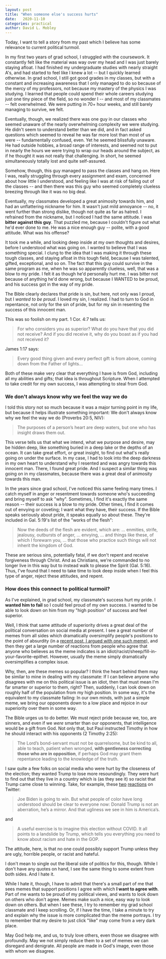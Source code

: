```yaml
---
layout: post
title: "When someone else's success hurts"
date:   2020-11-10
categories: practical
author: David L. Mobley
---
```


Today, I want to tell a story from my past which I believe has some relevance to current political turmoil.

In my first two years of grad school, I struggled with the coursework. It constantly felt like the material was way over my head and I was just barely staying afloat. I had finished my undergraduate studies with nearly straight A's, and had started to feel like I knew a lot -- but I quickly learned otherwise. In grad school, I still got good grades in my classes, but with a constant and increasing awareness that I only managed to do so because of the mercy of my professors, not because my mastery of the physics I was studying. I learned that people could spend their whole careers studying just one tiny piece of the field, so no wonder I -- and most of my classmates -- felt overwhelmed. We were putting in 70+ hour weeks, and still barely managing to survive, we felt.

Eventually, though, we realized there was one guy in our classes who seemed unaware of the nearly overwhelming complexity we were studying. He didn't seem to understand better than we did, and in fact asked questions which seemed to reveal he was far more lost than most of us were -- fundamentally confused, even. Yet he seemed blissfully unaware. He had outside hobbies, a broad range of interests, and seemed not to put in nearly the hours we were trying to wrap our heads around the subject, as if he thought it was not really that challenging. In short, he seemed simultaneously totally lost and quite self-assured.

Somehow, though, this guy managed to pass the classes and hang on. Here I was, really struggling through every assignment and exam, concerned about how little I understood, and feeling like I was at risk of failing out of the classes -- and then there was this guy who seemed completely clueless breezing through like it was no big deal.

Eventually, my classmates developed a great animosity towards him, and had an unflattering nickname for him. It wasn't just mild annoyance -- no, it went further than strong dislike, though not quite as far as hatred. I refrained from the nickname, but I noticed I had the same attitude. I was **bitter against this guy**. That puzzled me, because I couldn't figure out what he'd ever done to me. He was a nice enough guy -- polite, with a good attitude. What was his offense?

It took me a while, and looking deep inside at my own thoughts and desires, before I understood what was going on. I wanted to believe that I was something special. I clung to the idea that I was making it through these tough classes, and staying afloat in this tough field, because I was talented, gifted, exceptional, and so on. The fact that this guy could survive in the same program as me, when he was so apparently clueless, well, that was a blow to my pride. I felt it as though he'd personally hurt me. I was bitter not because of anything he'd done wrong, but because I WANTED to be proud, and his success got in the way of my pride.

The Bible clearly declares that pride is sin, but here, not only was I proud, but I *wanted to be proud*. I loved my sin, I realized. I had to turn to God in repentance, not only for the sin of pride, but for my sin in resenting the success of this innocent man.

This was so foolish on my part. 1 Cor. 4:7 tells us:
> For who considers you as superior? What do you have that you did not receive? And if you did receive it, why do you boast as if you had not received it?

James 1:17 says:
> Every good thing given and every perfect gift is from above, coming down from the Father of lights...

Both of these make very clear that everything I have is from God, including all my abilities and gifts; that idea is throughout Scripture. When I attempted to take credit for my own success, I was attempting to steal from God.

### We don't always know why we feel the way we do

I told this story not so much because it was a major turning point in my life, but because it helps illustrate something important: We don't always know why we feel the way we do (Proverbs 20:5, NIV):
> The purposes of a person’s heart are deep waters,
    but one who has insight draws them out.

This verse tells us that what we intend, what we purpose and desire, may be hidden deep, like something buried in a deep lake or the depths of an ocean. It can take great effort, or great insight, to find out what's really going on under the surface. In my case, I had to look into the deep darkness in my own heart to understand why I resented and was angry towards this innocent man. There, I found great pride. And I suspect a similar thing was going on in my classmates, because there was a great deal of animosity towards this man.

In the years since grad school, I've noticed this same feeling many times. I catch myself in anger or resentment towards someone who's succeeding and bring myself to ask "why". Sometimes, I find it's exactly the same reason -- their success is a blow to my pride. Other times, I find it comes out of envying or coveting; I want what they have, their success. If the Bible speaks seriously about pride, it speaks equally so about these. They're included in Gal. 5:19's list of the "works of the flesh":
> Now the deeds of the flesh are evident, which are: ... enmities, strife, jealousy, outbursts of anger, ... envying, ... and things like these, of which I forewarn you, ... that those who practice such things will not inherit the kingdom of God.

These are serious sins, potentially fatal, if we don't repent and receive forgiveness through Christ. And as Christians, we're commanded to no longer live in this way but to instead walk to please the Spirit (Gal. 5:16). Thus, I've found that I need to take time to look deep inside when I feel this type of anger, reject these attitudes, and repent.

### How does this connect to political turmoil?

As I've explained, in grad school, my classmate's success hurt my pride. I **wanted him to fail** so I could feel proud of my own success. I wanted to be able to look down on him from my "high position" of success and feel superior.

Well, I think that same attitude of superiority drives a great deal of the political conversation on social media at present. I see a great number of memes from all sides which dramatically oversimplify people's positions to the point of absurdity (in a [recent post, I argued with one such meme](https://heisfaithful.github.io/culture/2020/10/31/serving.html)), and then they get a large number of reactions from people who agree that anyone who believes as the meme indicates is an idiot/racist/sheep/fill-in-your-favorite-epithet. However, usually the meme simply dramatically oversimplifies a complex issue.

Why, then, are these memes so popular? I think the heart behind them may be similar to mine in dealing with my classmate: If I can believe anyone who disagrees with me on this political issue is an idiot, then that must mean I'm far smarter or superior to them, right? Then, suddenly, I can look down on roughly half of the population from my high position. In some way, it's the equivalent to my classmate failing: In our own minds, with just a simple meme, we bring our opponents down to a low place and rejoice in our superiority over them in some way.

The Bible urges us to do better. We must reject pride because we, too, are sinners, and even if we *were* smarter than our opponents, that intelligence would be a gift from God. Not only that, but Paul instructed Timothy in how he should interact with his opponents (2 Timothy 2:25):
>  The Lord’s bond-servant must not be quarrelsome, but be kind to all, able to teach, patient when wronged, **with gentleness correcting those who are in opposition**, if perhaps God may grant them repentance leading to the knowledge of the truth.

I saw quite a few folks on social media who were hurt by the closeness of the election; they wanted Trump to lose more resoundingly. They were hurt to find out that they live in a country which is (as they see it) so racist that Trump came close to winning. Take, for example, these [two](https://twitter.com/derekjGZ/status/1323985212964036611?s=19) [reactions](https://twitter.com/adrian_roitberg/status/1324037239052095495?s=19) on Twitter:

> Joe Biden is going to win. But what people of color have long understood should be clear to everyone now: Donald Trump is not an aberration, he’s a mirror. And that ugliness we see in him is America’s.

and
> A useful exercise is to imagine this election without COVID. It all points to a landslide by Trump, which tells you everything you need to know about racism and hate in the GOP.

The attitude, here, is that no one could possibly support Trump unless they are ugly, horrible people, or racist and hateful.

I don't mean to single out the liberal side of politics for this, though. While I don't have any quotes on hand, I see the same thing to some extent from both sides. And I hate it.

While I hate it, though, I have to admit that there's a small part of me that sees memes that support positions I agree with which **I want to agree with**. Part of me wants to be proud of my political views, and wants to look down on others who don't agree. Memes make such a nice, easy way to look down on others. But when I see these, I try to remember my grad school classmate and I keep scrolling. Or, if I have the time, I take a minute to try and explain why the issue is more complicated than the meme portrays. I try to remember that my desire to just click "like" may come from a very dark place.

May God help me, and us, to truly love others, even those we disagree with profoundly. May we not simply reduce them to a set of memes we can disregard and denigrate. All people are made in God's image, even those with whom we disagree.
